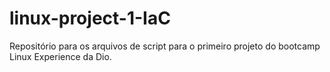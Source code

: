 # linux-project-1-IaC
Repositório para os arquivos de script para o primeiro projeto do bootcamp Linux Experience da Dio.
